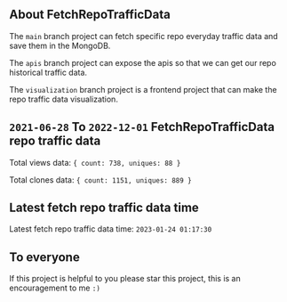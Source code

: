 ## About FetchRepoTrafficData

The `main` branch project can fetch specific repo everyday traffic data and save them in the MongoDB.

The `apis` branch project can expose the apis so that we can get our repo historical traffic data.

The `visualization` branch project is a frontend project that can make the repo traffic data visualization.

## `2021-06-28` To `2022-12-01` FetchRepoTrafficData repo traffic data

Total views data: `{ count: 738, uniques: 88 }`

Total clones data: `{ count: 1151, uniques: 889 }`

## Latest fetch repo traffic data time

Latest fetch repo traffic data time: `2023-01-24 01:17:30`

## To everyone

If this project is helpful to you please star this project, this is an encouragement to me `:)`



